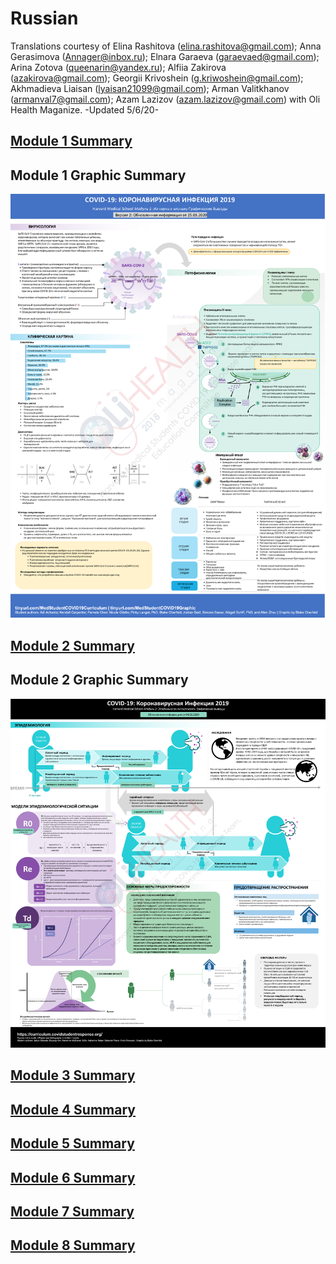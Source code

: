# Russian

Translations courtesy of Elina Rashitova \([elina.rashitova@gmail.com](mailto:elina.rashitova@gmail.com)\); Anna Gerasimova \([Annager@inbox.ru](mailto:Annager@inbox.ru)\); Elnara Garaeva \([garaevaed@gmail.com](mailto:garaevaed@gmail.com)\); Arina Zotova \([queenarin@yandex.ru](mailto:queenarin@yandex.ru)\); Alfiia Zakirova \([azakirova@gmail.com](mailto:azakirova@gmail.com)\); Georgii Krivoshein \([g.kriwoshein@gmail.com](mailto:g.kriwoshein@gmail.com)\); Akhmadieva Liaisan \([lyaisan21099@gmail.com](mailto:lyaisan21099@gmail.com)\); Arman Valitkhanov \([armanval7@gmail.com](mailto:armanval7@gmail.com)\);  Azam Lazizov \([azam.lazizov@gmail.com](mailto:azam.lazizov@gmail.com)\) with Oli Health Maganize. -Updated 5/6/20-

## [Module 1 Summary](https://drive.google.com/file/d/1yAgDQpykytV9zDuHRoEM-B8zaVkZn1qc/view?usp=sharing)

## Module 1 Graphic Summary

![](../../.gitbook/assets/module-1-obn.png)

## [Module 2 Summary](https://drive.google.com/file/d/159KtIt3ljAUJ2sVkQVbKVL8xgD6N6wid/view?usp=sharing)

## Module 2 Graphic Summary

![](../../.gitbook/assets/module-2-rus-team.png)

## [Module 3 Summary](https://drive.google.com/open?id=1p1FEah6fWmuqyyk9-ZOCgkAvVJJsKO4J)

## [Module 4 Summary](https://drive.google.com/open?id=1z8r_9CSzoQZ8nwj-HdbPv3TZq9_p2Stl)

## [Module 5 Summary](https://drive.google.com/open?id=1cjetrJLagfLb5tgIOCpEUBVjQb7RBkTY)

## [Module 6 Summary](https://drive.google.com/open?id=1gVQvjf66Mcioo21iSSs5W-hDyV7Tw3_9)

## [Module 7 Summary](https://drive.google.com/open?id=1TqfGMKfDq6ZNAIxa14E17QjSsREYkVVR)

## [Module 8 Summary](https://drive.google.com/open?id=1464xlZqfH0END3OoxAq13kunMFp72L1y)

